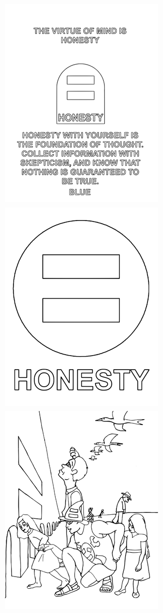 ![2Honesty1](2Honesty1.svg)

<div style="page-break-after: always"></div>

![2Honesty2](2Honesty2.svg)

<div style="page-break-after: always"></div>

![2Honesty4](2Honesty4.svg)

